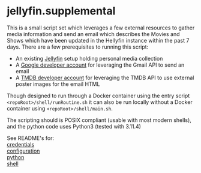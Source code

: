 # jellyfin.supplemental

This is a small script set which leverages a few external resources to gather media information and send an email which describes the Movies and Shows which have been updated in the Hellyfin instance within the past 7 days. There are a few prerequisites to running this script:<br>

- An existing [Jellyfin](https://jellyfin.org) setup holding personal media collection
- A [Google developer account](http://console.developers.google.com) for leveraging the Gmail API to send an email
- A [TMDB developer account](https://developer.themoviedb.org) for leveraging the TMDB API to use external poster images for the email HTML

Though designed to run through a Docker container using the entry script `<repoRoot>/shell/runRoutine.sh` it can also be run locally without a Docker container using `<repoRoot>/shell/main.sh`.

The scripting should is POSIX compliant (usable with most modern shells), and the python code uses Python3 (tested with 3.11.4)

See README's for:<br>
[credentials](.credentials/README.md)<br>
[configuration](configuration/README.md)<br>
[python](python/README.md)<br>
[shell](shell/README.md)<br>
